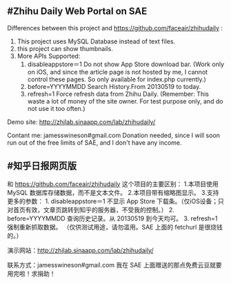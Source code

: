 #Zhihu Daily Web Portal on SAE
-----------------------------------

Differences between this project and https://github.com/faceair/zhihudaily :
1. This project uses MySQL Database instead of text files.
2. this project can show thumbnails.
3. More APIs Supported:
    1. disableappstore＝1 Do not show App Store download bar. (Work only on iOS, and since the article page is not hosted by me, I cannot control these pages. So only available for index.php currently.)
    2. before=YYYYMMDD Search History.From 20130519 to today.
    3. refresh=1 Force refresh data from Zhihu Daily. (Remember: This waste a lot of money of the site owner. For test purpose only, and do not use it too often.)

Demo site: http://zhjlab.sinaapp.com/lab/zhihudaily/

Contant me: jamesswineson#gmail.com
Donation needed, since I will soon run out of the free limits of SAE, and I don't have any income.

#知乎日报网页版
-----------------------------------

和 https://github.com/faceair/zhihudaily 这个项目的主要区别：
1.本项目使用 MySQL 数据库存储数据，而不是文本文件。
2.本项目带有缩略图显示。
3.支持更多的参数：
    1. disableappstore＝1 不显示 App Store 下载条。（仅iOS设备；只对首页有效，文章页跳转到知乎的服务器，不受我的控制。）
    2. before=YYYYMMDD 查询历史记录。从 20130519 到今天均可。
    3. refresh=1 强制重新抓取数据。 （仅供测试用途，请勿滥用。SAE 上面的 fetchurl 是很烧钱的。）

演示网站：http://zhjlab.sinaapp.com/lab/zhihudaily/

联系方式：jamesswineson#gmail.com
我在 SAE 上面赠送的那点免费云豆就要用完啦！求捐助！